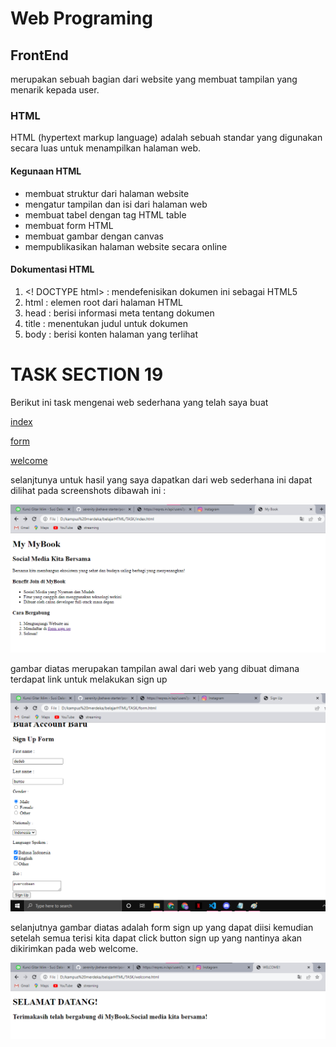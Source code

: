 # Web Programing

## FrontEnd
merupakan sebuah bagian dari website yang membuat tampilan yang menarik kepada user.

### HTML
HTML (hypertext markup language) adalah sebuah standar yang digunakan secara luas untuk menampilkan halaman
web.

#### Kegunaan HTML 
- membuat struktur dari halaman website
- mengatur tampilan dan isi dari halaman web
- membuat tabel dengan tag HTML table
- membuat form HTML 
- membuat gambar dengan canvas
- mempublikasikan halaman website secara online

#### Dokumentasi HTML
1) <! DOCTYPE html> : mendefenisikan dokumen ini sebagai HTML5
2) html : elemen root dari halaman HTML
3) head : berisi informasi meta tentang dokumen
4) title : menentukan judul untuk dokumen
5) body : berisi konten halaman yang terlihat

# TASK SECTION 19

Berikut ini task mengenai web sederhana yang telah saya buat

[index](./praktikum/index.html)

[form](./praktikum/form.html)

[welcome](./praktikum/welcome.html)

selanjtunya untuk hasil yang saya dapatkan dari web sederhana ini dapat dilihat pada screenshots dibawah ini :

![index](./screenshots/index.png)

gambar diatas merupakan tampilan awal dari web yang dibuat dimana terdapat link untuk melakukan sign up

![signUp](./screenshots/signUp.png)

selanjutnya gambar diatas adalah form sign up yang dapat diisi kemudian setelah semua terisi kita dapat click button sign up yang nantinya akan dikirimkan pada web welcome.

![welcome](./screenshots/welcome.png)

